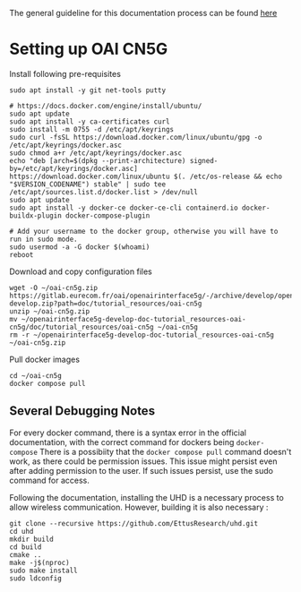 The general guideline for this documentation process can be found [here](https://gitlab.eurecom.fr/oai/openairinterface5g/-/tree/develop/doc)

# Setting up OAI CN5G
Install following pre-requisites

```
sudo apt install -y git net-tools putty

# https://docs.docker.com/engine/install/ubuntu/
sudo apt update
sudo apt install -y ca-certificates curl
sudo install -m 0755 -d /etc/apt/keyrings
sudo curl -fsSL https://download.docker.com/linux/ubuntu/gpg -o /etc/apt/keyrings/docker.asc
sudo chmod a+r /etc/apt/keyrings/docker.asc
echo "deb [arch=$(dpkg --print-architecture) signed-by=/etc/apt/keyrings/docker.asc] https://download.docker.com/linux/ubuntu $(. /etc/os-release && echo "$VERSION_CODENAME") stable" | sudo tee /etc/apt/sources.list.d/docker.list > /dev/null
sudo apt update
sudo apt install -y docker-ce docker-ce-cli containerd.io docker-buildx-plugin docker-compose-plugin

# Add your username to the docker group, otherwise you will have to run in sudo mode.
sudo usermod -a -G docker $(whoami)
reboot
```

Download and copy configuration files
```
wget -O ~/oai-cn5g.zip https://gitlab.eurecom.fr/oai/openairinterface5g/-/archive/develop/openairinterface5g-develop.zip?path=doc/tutorial_resources/oai-cn5g
unzip ~/oai-cn5g.zip
mv ~/openairinterface5g-develop-doc-tutorial_resources-oai-cn5g/doc/tutorial_resources/oai-cn5g ~/oai-cn5g
rm -r ~/openairinterface5g-develop-doc-tutorial_resources-oai-cn5g ~/oai-cn5g.zip
```

Pull docker images
```
cd ~/oai-cn5g
docker compose pull
```

## Several Debugging Notes
For every docker command, there is a syntax error in the official documentation, with the correct command for dockers being ```docker-compose```
There is a possibiity that the ```docker compose pull``` command doesn't work, as there could be permission issues. This issue might persist even after adding permission to the user. If such issues persist, use the sudo command for access.

Following the documentation, installing the UHD is a necessary process to allow wireless communication. However, building it is also necessary :
```
git clone --recursive https://github.com/EttusResearch/uhd.git
cd uhd
mkdir build
cd build
cmake ..
make -j$(nproc)
sudo make install
sudo ldconfig
```
